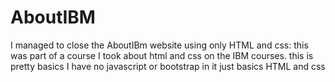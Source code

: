 # AboutIBM

I managed to close the AboutIBm website using only HTML and css: this was part of a course I took about html and css on the IBM courses. this is pretty basics I have no javascript or bootstrap in it just basics HTML and css

